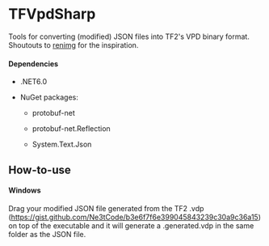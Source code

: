 # TFVpdSharp

Tools for converting (modified) JSON files into TF2's VPD binary format. Shoutouts to <a class="user-mention" data-hovercard-type="user" data-hovercard-url="https://github.com/users/renimg/hovercard" href="https://github.com/renimg">renimg</a> for the inspiration.

#### Dependencies

- .NET6.0
  
- NuGet packages:
  
  - protobuf-net
    
  - protobuf-net.Reflection
    
  - System.Text.Json
    

## How-to-use

#### Windows

Drag your modified JSON file generated from the TF2 .vdp (https://gist.github.com/Ne3tCode/b3e6f7f6e399045843239c30a9c36a15) on top of the executable and it will generate a .generated.vdp in the same folder as the JSON file.
